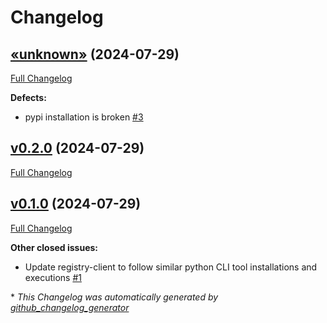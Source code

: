 # Changelog

## [«unknown»](https://github.com/NASA-PDS/registry-client/tree/«unknown») (2024-07-29)

[Full Changelog](https://github.com/NASA-PDS/registry-client/compare/v0.2.0...«unknown»)

**Defects:**

- pypi installation is broken [\#3](https://github.com/NASA-PDS/registry-client/issues/3)

## [v0.2.0](https://github.com/NASA-PDS/registry-client/tree/v0.2.0) (2024-07-29)

[Full Changelog](https://github.com/NASA-PDS/registry-client/compare/v0.1.0...v0.2.0)

## [v0.1.0](https://github.com/NASA-PDS/registry-client/tree/v0.1.0) (2024-07-29)

[Full Changelog](https://github.com/NASA-PDS/registry-client/compare/0287b5f441fb9fab64c0659fc3d60793ca7fdf5b...v0.1.0)

**Other closed issues:**

- Update registry-client to follow similar python CLI tool installations and executions [\#1](https://github.com/NASA-PDS/registry-client/issues/1)



\* *This Changelog was automatically generated by [github_changelog_generator](https://github.com/github-changelog-generator/github-changelog-generator)*
